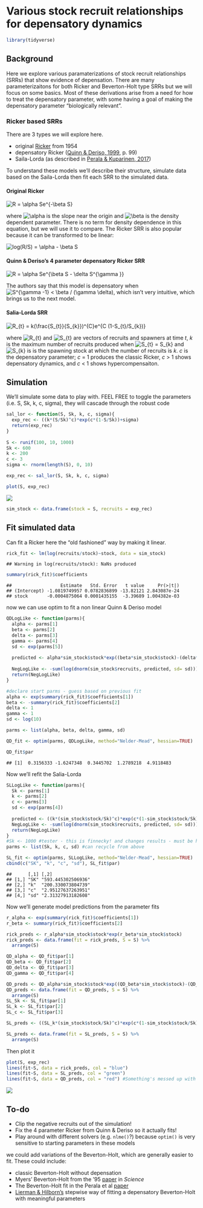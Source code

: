 Various stock recruit relationships for depensatory dynamics
================

``` r
library(tidyverse)
```

## Background

Here we explore various paramaterizations of stock recruit relationships
(SRRs) that show evidence of depensation. There are many
parameterizaitons for both Ricker and Beverton-Holt type SRRs but we
will focus on some basics. Most of these derivations arise from a need
for how to treat the depensatory parameter, with some having a goal of
making the depensatory parameter “biologically relevant”.

### Ricker based SRRs

There are 3 types we will explore here.  
- original [Ricker](https://cdnsciencepub.com/doi/10.1139/f54-039) from
1954  
- depensatory Ricker ([Quinn & Deriso,
1999](https://books.google.ca/books/about/Quantitative_Fish_Dynamics.html?id=5FVBj8jnh6sC&redir_esc=y),
p. 99)  
- Saila-Lorda (as described in [Perala & Kuparinen,
2017](http://dx.doi.org/10.1098/rspb.2017.1284))

To understand these models we’ll describe their structure, simulate data
based on the Saila-Lorda then fit each SRR to the simulated data.

#### Original Ricker

![ R = \\alpha Se^{-\\beta S} ](https://latex.codecogs.com/png.image?%5Cdpi%7B110%7D&space;%5Cbg_white&space;%20R%20%3D%20%5Calpha%20Se%5E%7B-%5Cbeta%20S%7D%20 " R = \alpha Se^{-\beta S} ")

  
where
![\\alpha](https://latex.codecogs.com/png.image?%5Cdpi%7B110%7D&space;%5Cbg_white&space;%5Calpha "\alpha")
is the slope near the origin and
![\\beta](https://latex.codecogs.com/png.image?%5Cdpi%7B110%7D&space;%5Cbg_white&space;%5Cbeta "\beta")
is the density dependent parameter. There is no term for density
dependence in this equation, but we will use it to compare. The Ricker
SRR is also popular because it can be transformed to be linear:  

![ log(R/S) = \\alpha - \\beta S ](https://latex.codecogs.com/png.image?%5Cdpi%7B110%7D&space;%5Cbg_white&space;%20log%28R%2FS%29%20%3D%20%5Calpha%20-%20%5Cbeta%20S%20 " log(R/S) = \alpha - \beta S ")

#### Quinn & Deriso’s 4 parameter depensatory Ricker SRR

![ R = \\alpha Se^{\\beta S - \\delta S^{\\gamma }} ](https://latex.codecogs.com/png.image?%5Cdpi%7B110%7D&space;%5Cbg_white&space;%20R%20%3D%20%5Calpha%20Se%5E%7B%5Cbeta%20S%20-%20%5Cdelta%20S%5E%7B%5Cgamma%20%7D%7D%20 " R = \alpha Se^{\beta S - \delta S^{\gamma }} ")

The authors say that this model is depensatory when
![S^{\\gamma -1} \< \\beta / (\\gamma \\delta)](https://latex.codecogs.com/png.image?%5Cdpi%7B110%7D&space;%5Cbg_white&space;S%5E%7B%5Cgamma%20-1%7D%20%3C%20%5Cbeta%20%2F%20%28%5Cgamma%20%5Cdelta%29 "S^{\gamma -1} < \beta / (\gamma \delta)"),
which isn’t very intuitive, which brings us to the next model.

#### Salia-Lorda SRR

![ R\_{t} = k(\\frac{S\_{t}}{S\_{k}})^{C}e^{C (1-S\_{t}/S\_{k})} ](https://latex.codecogs.com/png.image?%5Cdpi%7B110%7D&space;%5Cbg_white&space;%20R_%7Bt%7D%20%3D%20k%28%5Cfrac%7BS_%7Bt%7D%7D%7BS_%7Bk%7D%7D%29%5E%7BC%7De%5E%7BC%20%281-S_%7Bt%7D%2FS_%7Bk%7D%29%7D%20 " R_{t} = k(\frac{S_{t}}{S_{k}})^{C}e^{C (1-S_{t}/S_{k})} ")

where
![R\_{t}](https://latex.codecogs.com/png.image?%5Cdpi%7B110%7D&space;%5Cbg_white&space;R_%7Bt%7D "R_{t}")
and
![S\_{t}](https://latex.codecogs.com/png.image?%5Cdpi%7B110%7D&space;%5Cbg_white&space;S_%7Bt%7D "S_{t}")
are vectors of recruits and spawners at time *t*, *k* is the maximum
number of recruits produced when
![S\_{t} = S\_{k}](https://latex.codecogs.com/png.image?%5Cdpi%7B110%7D&space;%5Cbg_white&space;S_%7Bt%7D%20%3D%20S_%7Bk%7D "S_{t} = S_{k}")
and
![S\_{k}](https://latex.codecogs.com/png.image?%5Cdpi%7B110%7D&space;%5Cbg_white&space;S_%7Bk%7D "S_{k}")
is is the spawning stock at which the number of recruits is *k*. *c* is
the depensatory parameter; *c* = 1 produces the classic Ricker, *c* \> 1
shows depensatory dynamics, and *c* \< 1 shows hypercompensaiton.

## Simulation

We’ll simulate some data to play with. FEEL FREE to toggle the
parameters (i.e. S, Sk, k, c, sigma), they will cascade through the
robust code

``` r
sal_lor <- function(S, Sk, k, c, sigma){
  exp_rec <- ((k*(S/Sk)^c)*exp(c*(1-S/Sk))+sigma)
  return(exp_rec)
}
  
S <- runif(100, 10, 1000)
Sk <- 600
k <- 200
c <- 3
sigma <- rnorm(length(S), 0, 10)

exp_rec <- sal_lor(S, Sk, k, c, sigma)

plot(S, exp_rec)
```

![](parameterizations_files/figure-gfm/write%20fun-1.png)<!-- -->

``` r
sim_stock <- data.frame(stock = S, recruits = exp_rec)
```

## Fit simulated data

Can fit a Ricker here the “old fashioned” way by making it linear.

``` r
rick_fit <- lm(log(recruits/stock)~stock, data = sim_stock)
```

    ## Warning in log(recruits/stock): NaNs produced

``` r
summary(rick_fit)$coefficients
```

    ##                  Estimate   Std. Error   t value     Pr(>|t|)
    ## (Intercept) -1.0819749957 0.0782836899 -13.82121 2.843087e-24
    ## stock       -0.0004875064 0.0001435155  -3.39689 1.004382e-03

now we can use optim to fit a non linear Quinn & Deriso model

``` r
QDLogLike <- function(parms){
  alpha <- parms[1]
  beta <- parms[2]
  delta <- parms[3]
  gamma <- parms[4]
  sd <- exp(parms[5])
  
  predicted <- alpha*sim_stock$stock*exp((beta*sim_stock$stock)-(delta*sim_stock$stock^gamma))
  
  NegLogLike <- -sum(log(dnorm(sim_stock$recruits, predicted, sd= sd)))
  return(NegLogLike)
}

#declare start parms - guess based on previous fit 
alpha <- exp(summary(rick_fit)$coefficients[1])
beta <- -summary(rick_fit)$coefficients[2]
delta <- 1
gamma <- 1
sd <- log(10)

parms <- list(alpha, beta, delta, gamma, sd)

QD_fit <- optim(parms, QDLogLike, method="Nelder-Mead", hessian=TRUE)

QD_fit$par
```

    ## [1]  0.3156333 -1.6247348  0.3445702  1.2789218  4.9118483

Now we’ll refit the Salia-Lorda

``` r
SLLogLike <- function(parms){
  Sk <- parms[1]
  k <- parms[2]
  c <- parms[3]
  sd <- exp(parms[4])
  
  predicted <- ((k*(sim_stock$stock/Sk)^c)*exp(c*(1-sim_stock$stock/Sk)))  
  NegLogLike <- -sum(log(dnorm(sim_stock$recruits, predicted, sd= sd)))
  return(NegLogLike)
}
#Sk <- 1000 #tester - this is finnecky! and changes results - must be hitting local minima
parms <- list(Sk, k, c, sd) #can recycle from above

SL_fit <- optim(parms, SLLogLike, method="Nelder-Mead", hessian=TRUE)
cbind(c("SK", "k", "c", "sd"), SL_fit$par)
```

    ##      [,1] [,2]              
    ## [1,] "SK" "593.445302506936"
    ## [2,] "k"  "200.330073804739"
    ## [3,] "c"  "2.95127637263951"
    ## [4,] "sd" "2.31327913182608"

Now we’ll generate model predictions from the parameter fits

``` r
r_alpha <- exp(summary(rick_fit)$coefficients[1])
r_beta <- summary(rick_fit)$coefficients[2]

rick_preds <- r_alpha*sim_stock$stock*exp(r_beta*sim_stock$stock)
rick_preds <- data.frame(fit = rick_preds, S = S) %>%
  arrange(S)

QD_alpha <- QD_fit$par[1]
QD_beta <- QD_fit$par[2]
QD_delta <- QD_fit$par[3]
QD_gamma <- QD_fit$par[4]

QD_preds <- QD_alpha*sim_stock$stock*exp((QD_beta*sim_stock$stock)-(QD_delta*sim_stock$stock^QD_gamma))
QD_preds <- data.frame(fit = QD_preds, S = S) %>%
  arrange(S) 
SL_Sk <- SL_fit$par[1]
SL_k <- SL_fit$par[2]
SL_c <- SL_fit$par[3]

SL_preds <- ((SL_k*(sim_stock$stock/Sk)^c)*exp(c*(1-sim_stock$stock/Sk)))  

SL_preds <- data.frame(fit = SL_preds, S = S) %>%
  arrange(S)
```

Then plot it

``` r
plot(S, exp_rec)
lines(fit~S, data = rick_preds, col = "blue")
lines(fit~S, data = SL_preds, col = "green")
lines(fit~S, data = QD_preds, col = "red") #Something's messed up with the QD model!
```

![](parameterizations_files/figure-gfm/plot%20fits-1.png)<!-- -->

## To-do

-   Clip the negative recruits out of the simulation!  
-   Fix the 4 parameter Ricker from Quinn & Deriso so it actually
    fits!  
-   Play around with different solvers (e.g. `nlme()`?) because
    `optim()` is very sensitive to starting parameters in these models

we could add variations of the Beverton-Holt, which are generally easier
to fit. These could include:  
- classic Beverton-Holt without depensation  
- Myers’ Beverton-Holt from the ’95
[paper](https://www.science.org/doi/10.1126/science.269.5227.1106) in
*Science*  
- The Beverton-Holt fit in the Perala et al
[paper](https://royalsocietypublishing.org/doi/10.1098/rsbl.2021.0439)  
- [Lierman &
Hilborn’s](https://cdnsciencepub.com/doi/abs/10.1139/f97-105) stepwise
way of fitting a depensatory Beverton-Holt with meaningful parameters
